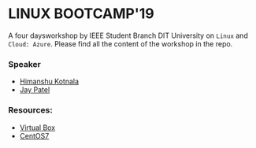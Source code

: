 # LINUX BOOTCAMP'19

A four daysworkshop by IEEE Student Branch DIT University on `Linux` and `Cloud: Azure`.
Please find all the content of the workshop in the repo.

### Speaker
- [Himanshu Kotnala](https://www.linkedin.com/in/aker99/)
- [Jay Patel](https://www.linkedin.com/in/jay13patel/)

### Resources:
- [Virtual Box](https://www.virtualbox.org/wiki/Downloads)
- [CentOS7](https://sourceforge.net/projects/osboxes/files/v/vb/10-C-nt/7/7-18.10/181064.7z/download)
